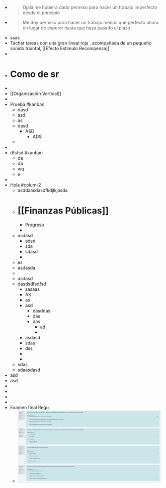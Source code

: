 - > Ojalá me hubiera dado permiso para hacer un trabajo imperfecto desde el principio
- > Me doy permiso para hacer un trabajo menos que perfecto ahora en lugar de esperar hasta que haya pasado el plazo
- ssas
- Tachar tareas con una gran lineal roja , acompañada de un pequeño sonido triunfal, [[Efecto Estimulo Recompensa]]
-
- # Como de sr
-
- [[Organización Vertical]]
-
- Prueba #kanban
	- dasd
	- asd
	- as
	- dasd
		- ASD
			- ADS
	-
-
- dfsfsd #kanban
	- da
	- da
	- wq
	- e
-
- Hola #colum-2
	- asddaasdasdfkdjlkjasda
	- # [[Finanzas Públicas]]
		- Progreso
		-
	- asdasd
		- adsd
		- sda
		- sdasd
		-
	- as
	- asdasda
	-
	- asdasd
	- dasdsdfsdfsd
		- sasaas
		- AS
		- as
		- asd
			- dasddas
			- das
			- das
				- ad
				-
		- asdasd
		- sdas
		- dss
		-
		-
	- sdas
	- sdaasdasd
- asd
- asd
-
-
-
-
- Examen final Regu
	- ![image.png](../assets/image_1644538353665_0.png)